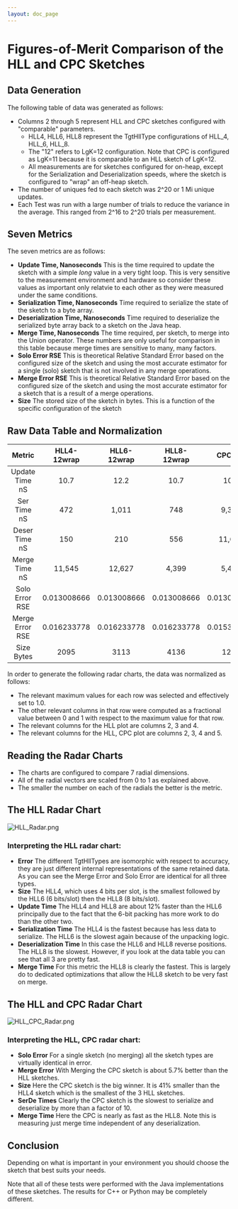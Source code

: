 ```yaml
---
layout: doc_page
---
```

<!--
    Licensed to the Apache Software Foundation (ASF) under one
    or more contributor license agreements.  See the NOTICE file
    distributed with this work for additional information
    regarding copyright ownership.  The ASF licenses this file
    to you under the Apache License, Version 2.0 (the
    "License"); you may not use this file except in compliance
    with the License.  You may obtain a copy of the License at

      http://www.apache.org/licenses/LICENSE-2.0

    Unless required by applicable law or agreed to in writing,
    software distributed under the License is distributed on an
    "AS IS" BASIS, WITHOUT WARRANTIES OR CONDITIONS OF ANY
    KIND, either express or implied.  See the License for the
    specific language governing permissions and limitations
    under the License.
-->

# Figures-of-Merit Comparison of the HLL and CPC Sketches

## Data Generation
The following table of data was generated as follows:

* Columns 2 through 5 represent HLL and CPC sketches configured with "comparable" parameters.
    * HLL4, HLL6, HLL8 represent the TgtHllType configurations of HLL_4, HLL_6, HLL_8.
    * The "12" refers to LgK=12 configuration.  Note that CPC is configured as LgK=11 because it is comparable to an HLL sketch of LgK=12.
    * All measurements are for sketches configured for on-heap, except for the Serialization and Deserialization speeds, where the sketch is configured to "wrap" an off-heap sketch.
* The number of uniques fed to each sketch was 2^20 or 1 Mi unique updates.
* Each Test was run with a large number of trials to reduce the variance in the average. This ranged from 2^16 to 2^20 trials per measurement.

## Seven Metrics
The seven metrics are as follows:

* **Update Time, Nanoseconds** This is the time required to update the sketch with a simple *long* value in a very tight loop.  This is very sensitive to the measurement environment and hardware so consider these values as important only relatvie to each other as they were measured under the same conditions. 
* **Serialization Time, Nanoseconds** Time required to serialize the state of the sketch to a byte array.
* **Deserialization Time, Nanoseconds** Time required to deserialize the serialized byte array back to a sketch on the Java heap.
* **Merge Time, Nanoseconds** The time required, per sketch, to merge into the Union operator.  These numbers are only useful for comparison in this table because merge times are sensitive to many, many factors. 
* **Solo Error RSE** This is theoretical Relative Standard Error based on the configured size of the sketch and using the most accurate estimator for a single (solo) sketch that is not involved in any merge operations.  
* **Merge Error RSE** This is theoretical Relative Standard Error based on the configured size of the sketch and using the most accurate estimator for a sketch that is a result of a merge operations.
* **Size** The stored size of the sketch in bytes. This is a function of the specific configuration of the sketch

## Raw Data Table and Normalization

Metric | HLL4-12wrap | HLL6-12wrap | HLL8-12wrap | CPC-11 |
:-----:|:-----------:|:-----------:|:-----------:|:------:|
Update Time nS | 10.7 | 12.2 | 10.7 | 10.3 |
Ser Time nS | 472 | 1,011 | 748 | 9,388 |
Deser Time nS | 150 | 210 | 556 | 11,638 |
Merge Time nS | 11,545 | 12,627 | 4,399 | 5,459 |
Solo Error RSE | 0.013008666 | 0.013008666 | 0.013008666 | 0.013008666 |
Merge Error RSE | 0.016233778 | 0.016233778 | 0.016233778 | 0.015316534 |
Size Bytes | 2095 | 3113 | 4136 | 1229 |

In order to generate the following radar charts, the data was normalized as follows:

* The relevant maximum values for each row was selected and effectively set to 1.0.
* The other relevant columns in that row were computed as a fractional value between 0 and 1 with respect to the maximum value for that row.
* The relevant columns for the HLL plot are columns 2, 3 and 4.
* The relevant columns for the HLL, CPC plot are columns 2, 3, 4 and 5.

## Reading the Radar Charts

* The charts are configured to compare 7 radial dimensions.
* All of the radial vectors are scaled from 0 to 1 as explained above.  
* The smaller the number on each of the radials the better is the metric.

## The HLL Radar Chart

<img class="doc-img-full" src="{{site.docs_img_dir}}/hll/HLL_Radar.png" alt="HLL_Radar.png" />

### Interpreting the HLL radar chart: 

* **Error** The different TgtHllTypes are isomorphic with respect to accuracy, they are just different internal representations of the same retained data.  As you can see the Merge Error and Solo Error are identical for all three types.
* **Size** The HLL4, which uses 4 bits per slot, is the smallest followed by the HLL6 (6 bits/slot) then the HLL8 (8 bits/slot).
* **Update Time** The HLL4 and HLL8 are about 12% faster than the HLL6 principally due to the fact that the 6-bit packing has more work to do than the other two.
* **Serialization Time** The HLL4 is the fastest because has less data to serialize. The HLL6 is the slowest again because of the unpacking logic.
* **Deserialization Time** In this case the HLL6 and HLL8 reverse positions. The HLL8 is the slowest.  However, if you look at the data table you can see that all 3 are pretty fast.
* **Merge Time** For this metric the HLL8 is clearly the fastest.  This is largely do to dedicated optimizations that allow the HLL8 sketch to be very fast on merge.  


## The HLL and CPC Radar Chart

<img class="doc-img-full" src="{{site.docs_img_dir}}/cpc/HLL_CPC_Radar.png" alt="HLL_CPC_Radar.png" />
 
### Interpreting the HLL, CPC radar chart:

* **Solo Error** For a single sketch (no merging) all the sketch types are virtually identical in error.
* **Merge Error** With Merging the CPC sketch is about 5.7% better than the HLL sketches.
* **Size** Here the CPC sketch is the big winner.  It is 41% smaller than the HLL4 sketch which is the smallest of the 3 HLL sketches. 
* **SerDe Times** Clearly the CPC sketch is the slowest to serialize and deserialize by more than a factor of 10.  
* **Merge Time** Here the CPC is nearly as fast as the HLL8.  Note this is measuring just merge time independent of any deserialization. 

## Conclusion

Depending on what is important in your environment you should choose the sketch that best suits your needs. 

Note that all of these tests were performed with the Java implementations of these sketches.  The results for C++ or Python may be completely different.